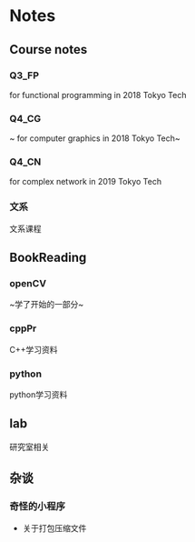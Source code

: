 # Notes
## Course notes
### Q3_FP
for functional programming in 2018 Tokyo Tech
### Q4_CG 
 ~ for computer graphics in 2018 Tokyo Tech~
### Q4_CN 
  for complex network in 2019 Tokyo Tech

### 文系
 文系课程
 
## BookReading
### openCV
~学了开始的一部分~
### cppPr
C++学习资料
### python
python学习资料

## lab
研究室相关

## 杂谈
### 奇怪的小程序
* 关于打包压缩文件
